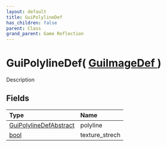 ```yaml
---
layout: default
title: GuiPolylineDef
has_children: false
parent: Class
grand_parent: Game Reflection
---
```

# GuiPolylineDef( [ GuiImageDef ](/riftbreaker-wiki/docs/game-reflection/classes/gui_image_def/) )
Description 

## Fields

| Type | Name |
|:----------|:--------------|
| [GuiPolylineDefAbstract](/riftbreaker-wiki/docs/game-reflection/classes/gui_polyline_def_abstract/) | polyline |
| [bool](/riftbreaker-wiki/docs/game-reflection/components/bool/) | texture_strech |

